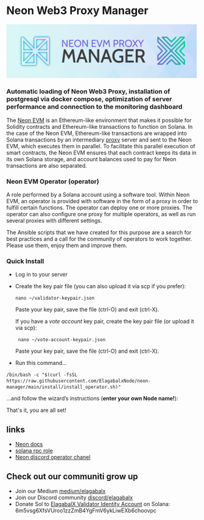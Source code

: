 # Neon Web3 Proxy Manager

<img src="docs/bnmanag.png" width=500>

### Automatic loading of Neon Web3 Proxy, installation of postgresql via docker compose, optimization of server performance and connection to the monitoring dashboard
 
The [Neon EVM](https://neon-labs.org/) is an Ethereum-like environment that makes it possible for Solidity contracts and Ethereum-like transactions to function on Solana. In the case of the Neon EVM, Ethereum-like transactions are wrapped into Solana transactions by an intermediary [proxy](https://docs.neon-labs.org/docs/architecture/neon_evm_arch/#neon-web3-proxy-proxy) server and sent to the Neon EVM, which executes them in parallel. To facilitate this parallel execution of smart contracts, the Neon EVM ensures that each contract keeps its data in its own Solana storage, and account balances used to pay for Neon transactions are also separated.

### Neon EVM Operator (operator)
A role performed by a Solana account using a software tool. Within Neon EVM, an operator is provided with software in the form of a proxy in order to fulfill certain functions. The operator can deploy one or more proxies. The operator can also configure one proxy for multiple operators, as well as run several proxies with different settings.




The Ansible scripts that we have created for this purpose are a search for best practices and a call for the community of operators to work together.
Please use them, enjoy them and improve them.

### Quick Install

* Log in to your server
* Create the key pair file (you can also upload it via scp if you prefer):
  ````shell
  nano ~/validator-keypair.json
  ````   
  Paste your key pair, save the file (ctrl-O) and exit (ctrl-X).


  If you have a *vote account* key pair, create the key pair file (or upload it via scp):
  ````shell
   nano ~/vote-account-keypair.json
  ````  
  Paste your key pair, save the file (ctrl-O) and exit (ctrl-X).
* Run this command…

````shell
/bin/bash -c "$(curl -fsSL https://raw.githubusercontent.com/ElagabalxNode/neon-manager/main/install/install_operator.sh)"
````

…and follow the wizard’s instructions (__enter your own Node name!__):

That's it, you are all set!

## links

* [Neon docs](https://docs.neon-labs.org/docs)
* [solana rpc role](https://github.com/rpcpool/solana-rpc-ansible)
* [Neon discord operator chanel](https://discord.gg/vP47VSZsRZ)

## Check out our communiti grow up

- Join our Medium [medium/elagabalx](https://medium.com/elagabalx)
- Join our Discord community [discord/elagabalx](https://discord.gg/5ybg4wV3zU)
- Donate Sol to [ElagabalX Validator Identity Account](https://solanabeach.io/validator/8gJCfKzr55gM6DtAaFqoWjBGAmsJ71mpHem6qJAASBU4) on Solana: 6m5vsg6XfsVUroo1zzZmB4YgFmV6ykLiwEXb6choovpc
